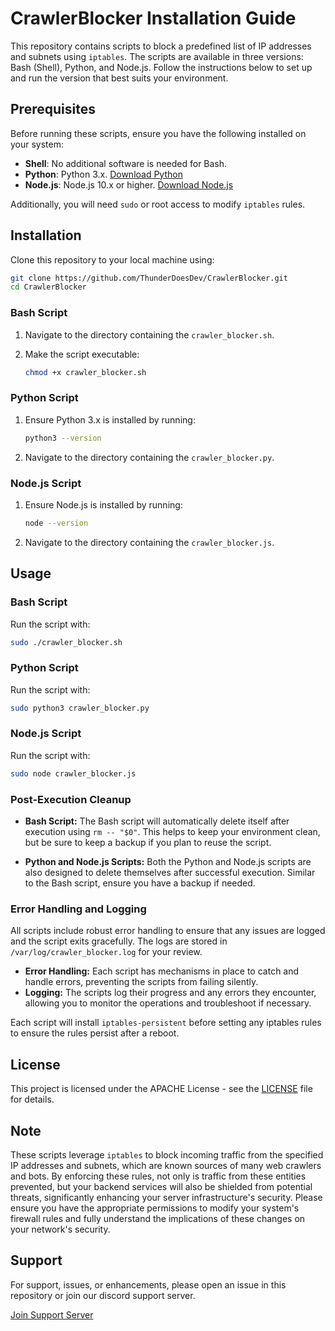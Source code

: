 # CrawlerBlocker Installation Guide

This repository contains scripts to block a predefined list of IP addresses and subnets using `iptables`. The scripts are available in three versions: Bash (Shell), Python, and Node.js. Follow the instructions below to set up and run the version that best suits your environment.

## Prerequisites

Before running these scripts, ensure you have the following installed on your system:
- **Shell**: No additional software is needed for Bash.
- **Python**: Python 3.x. [Download Python](https://www.python.org/downloads/)
- **Node.js**: Node.js 10.x or higher. [Download Node.js](https://nodejs.org/en/download/)

Additionally, you will need `sudo` or root access to modify `iptables` rules.

## Installation

Clone this repository to your local machine using:

```bash
git clone https://github.com/ThunderDoesDev/CrawlerBlocker.git
cd CrawlerBlocker
```

### Bash Script

1. Navigate to the directory containing the `crawler_blocker.sh`.
2. Make the script executable:

    ```bash
    chmod +x crawler_blocker.sh
    ```

### Python Script

1. Ensure Python 3.x is installed by running:

    ```bash
    python3 --version
    ```

2. Navigate to the directory containing the `crawler_blocker.py`.

### Node.js Script

1. Ensure Node.js is installed by running:

    ```bash
    node --version
    ```

2. Navigate to the directory containing the `crawler_blocker.js`.

## Usage

### Bash Script

Run the script with:

```bash
sudo ./crawler_blocker.sh
```

### Python Script

Run the script with:

```bash
sudo python3 crawler_blocker.py
```

### Node.js Script

Run the script with:

```bash
sudo node crawler_blocker.js
```

### Post-Execution Cleanup

- **Bash Script:** The Bash script will automatically delete itself after execution using `rm -- "$0"`. This helps to keep your environment clean, but be sure to keep a backup if you plan to reuse the script.
  
- **Python and Node.js Scripts:** Both the Python and Node.js scripts are also designed to delete themselves after successful execution. Similar to the Bash script, ensure you have a backup if needed.

### Error Handling and Logging

All scripts include robust error handling to ensure that any issues are logged and the script exits gracefully. The logs are stored in `/var/log/crawler_blocker.log` for your review.

- **Error Handling:** Each script has mechanisms in place to catch and handle errors, preventing the scripts from failing silently.
- **Logging:** The scripts log their progress and any errors they encounter, allowing you to monitor the operations and troubleshoot if necessary.

Each script will install `iptables-persistent` before setting any iptables rules to ensure the rules persist after a reboot.

## License

This project is licensed under the APACHE License - see the [LICENSE](LICENSE) file for details.

## Note

These scripts leverage `iptables` to block incoming traffic from the specified IP addresses and subnets, which are known sources of many web crawlers and bots. By enforcing these rules, not only is traffic from these entities prevented, but your backend services will also be shielded from potential threats, significantly enhancing your server infrastructure's security. Please ensure you have the appropriate permissions to modify your system's firewall rules and fully understand the implications of these changes on your network's security.

## Support 

For support, issues, or enhancements, please open an issue in this repository or join our discord support server.

[Join Support Server](https://discord.gg/thunderdoesdev)